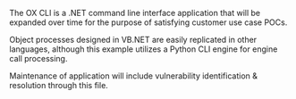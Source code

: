 The OX CLI is a .NET command line interface application that will be expanded over time for the purpose of satisfying customer use case POCs.

Object processes designed in VB.NET are easily replicated in other languages, although this example utilizes a Python CLI engine for engine call processing.

Maintenance of application will include vulnerability identification & resolution through this file.

